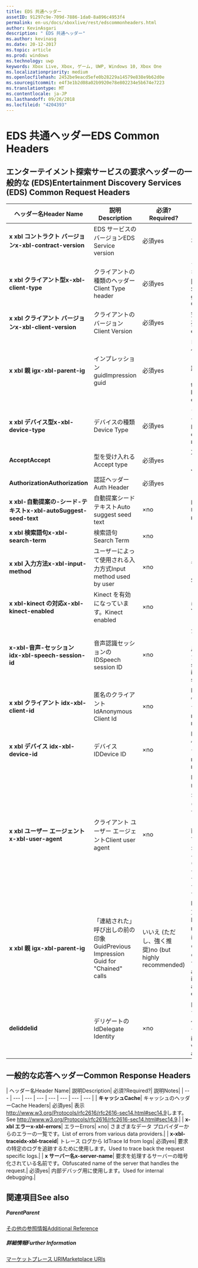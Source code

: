 ```yaml
---
title: EDS 共通ヘッダー
assetID: 91297c9e-709d-7886-1da0-8a896c4953f4
permalink: en-us/docs/xboxlive/rest/edscommonheaders.html
author: KevinAsgari
description: " EDS 共通ヘッダー"
ms.author: kevinasg
ms.date: 20-12-2017
ms.topic: article
ms.prod: windows
ms.technology: uwp
keywords: Xbox Live, Xbox, ゲーム, UWP, Windows 10, Xbox One
ms.localizationpriority: medium
ms.openlocfilehash: 2452be9eacd5efe0b28229a14579e838e9b62d0e
ms.sourcegitcommit: e4f3e1b2d08a02b9920e78e802234e5b674e7223
ms.translationtype: MT
ms.contentlocale: ja-JP
ms.lasthandoff: 09/26/2018
ms.locfileid: "4204393"
---
```

# <a name="eds-common-headers"></a><span data-ttu-id="fff4c-104">EDS 共通ヘッダー</span><span class="sxs-lookup"><span data-stu-id="fff4c-104">EDS Common Headers</span></span>

<a id="ID4EO"></a>



## <a name="entertainment-discovery-services-eds-common-request-headers"></a><span data-ttu-id="fff4c-105">エンターテイメント探索サービスの要求ヘッダーの一般的な (EDS)</span><span class="sxs-lookup"><span data-stu-id="fff4c-105">Entertainment Discovery Services (EDS) Common Request Headers</span></span>

| <span data-ttu-id="fff4c-106">ヘッダー名</span><span class="sxs-lookup"><span data-stu-id="fff4c-106">Header Name</span></span>| <span data-ttu-id="fff4c-107">説明</span><span class="sxs-lookup"><span data-stu-id="fff4c-107">Description</span></span>| <span data-ttu-id="fff4c-108">必須?</span><span class="sxs-lookup"><span data-stu-id="fff4c-108">Required?</span></span>| <span data-ttu-id="fff4c-109">説明</span><span class="sxs-lookup"><span data-stu-id="fff4c-109">Notes</span></span>|
| --- | --- | --- | --- |
| <b><span data-ttu-id="fff4c-110">x xbl コントラクト バージョン</span><span class="sxs-lookup"><span data-stu-id="fff4c-110">x-xbl-contract-version</span></span></b>| <span data-ttu-id="fff4c-111">EDS サービスのバージョン</span><span class="sxs-lookup"><span data-stu-id="fff4c-111">EDS Service version</span></span>| <span data-ttu-id="fff4c-112">必須</span><span class="sxs-lookup"><span data-stu-id="fff4c-112">yes</span></span>| <span data-ttu-id="fff4c-113">3.2</span><span class="sxs-lookup"><span data-stu-id="fff4c-113">3.2</span></span>|
| <b><span data-ttu-id="fff4c-114">x xbl クライアント型</span><span class="sxs-lookup"><span data-stu-id="fff4c-114">x-xbl-client-type</span></span></b>| <span data-ttu-id="fff4c-115">クライアントの種類のヘッダー</span><span class="sxs-lookup"><span data-stu-id="fff4c-115">Client Type header</span></span>| <span data-ttu-id="fff4c-116">必須</span><span class="sxs-lookup"><span data-stu-id="fff4c-116">yes</span></span>| <span data-ttu-id="fff4c-117">クライアントの種類を取得するチームに問い合わせます。</span><span class="sxs-lookup"><span data-stu-id="fff4c-117">Speak to team to get your own Client Type .</span></span>|
| <b><span data-ttu-id="fff4c-118">x xbl クライアント バージョン</span><span class="sxs-lookup"><span data-stu-id="fff4c-118">x-xbl-client-version</span></span></b>| <span data-ttu-id="fff4c-119">クライアントのバージョン</span><span class="sxs-lookup"><span data-stu-id="fff4c-119">Client Version</span></span>| <span data-ttu-id="fff4c-120">必須</span><span class="sxs-lookup"><span data-stu-id="fff4c-120">yes</span></span>| <span data-ttu-id="fff4c-121">空でない任意の文字列。</span><span class="sxs-lookup"><span data-stu-id="fff4c-121">Any non-empty string.</span></span>|
| <b><span data-ttu-id="fff4c-122">x xbl 親 ig</span><span class="sxs-lookup"><span data-stu-id="fff4c-122">x-xbl-parent-ig</span></span></b>| <span data-ttu-id="fff4c-123">インプレッション guid</span><span class="sxs-lookup"><span data-stu-id="fff4c-123">Impression guid</span></span>| <span data-ttu-id="fff4c-124">必須</span><span class="sxs-lookup"><span data-stu-id="fff4c-124">yes</span></span>| <span data-ttu-id="fff4c-125">ログに記録し、その他のサービス呼び出しの間での要求を追跡するために使用します。</span><span class="sxs-lookup"><span data-stu-id="fff4c-125">Used to track request in logs and across other service calls.</span></span>|
| <b><span data-ttu-id="fff4c-126">x xbl デバイス型</span><span class="sxs-lookup"><span data-stu-id="fff4c-126">x-xbl-device-type</span></span></b>| <span data-ttu-id="fff4c-127">デバイスの種類</span><span class="sxs-lookup"><span data-stu-id="fff4c-127">Device Type</span></span>| <span data-ttu-id="fff4c-128">必須</span><span class="sxs-lookup"><span data-stu-id="fff4c-128">yes</span></span>| <span data-ttu-id="fff4c-129">クライアントを表すデバイスです。</span><span class="sxs-lookup"><span data-stu-id="fff4c-129">Device that the client is representing .</span></span>|
| <b><span data-ttu-id="fff4c-130">Accept</span><span class="sxs-lookup"><span data-stu-id="fff4c-130">Accept</span></span></b>| <span data-ttu-id="fff4c-131">型を受け入れる</span><span class="sxs-lookup"><span data-stu-id="fff4c-131">Accept type</span></span>| <span data-ttu-id="fff4c-132">必須</span><span class="sxs-lookup"><span data-stu-id="fff4c-132">yes</span></span>| <span data-ttu-id="fff4c-133">XML または JSON します。</span><span class="sxs-lookup"><span data-stu-id="fff4c-133">XML or JSON.</span></span>|
| <b><span data-ttu-id="fff4c-134">Authorization</span><span class="sxs-lookup"><span data-stu-id="fff4c-134">Authorization</span></span></b>| <span data-ttu-id="fff4c-135">認証ヘッダー</span><span class="sxs-lookup"><span data-stu-id="fff4c-135">Auth Header</span></span>| <span data-ttu-id="fff4c-136">必須</span><span class="sxs-lookup"><span data-stu-id="fff4c-136">yes</span></span>|  |
| <b><span data-ttu-id="fff4c-137">x xbl-自動提案の-シード-テキスト</span><span class="sxs-lookup"><span data-stu-id="fff4c-137">x-xbl-autoSuggest-seed-text</span></span></b>| <span data-ttu-id="fff4c-138">自動提案シード テキスト</span><span class="sxs-lookup"><span data-stu-id="fff4c-138">Auto suggest seed text</span></span>| <span data-ttu-id="fff4c-139">×</span><span class="sxs-lookup"><span data-stu-id="fff4c-139">no</span></span>| <span data-ttu-id="fff4c-140">BI の使用と関連性</span><span class="sxs-lookup"><span data-stu-id="fff4c-140">Used For BI and relevance</span></span>|
| <b><span data-ttu-id="fff4c-141">x xbl 検索語句</span><span class="sxs-lookup"><span data-stu-id="fff4c-141">x-xbl-search-term</span></span></b>| <span data-ttu-id="fff4c-142">検索語句</span><span class="sxs-lookup"><span data-stu-id="fff4c-142">Search Term</span></span>| <span data-ttu-id="fff4c-143">×</span><span class="sxs-lookup"><span data-stu-id="fff4c-143">no</span></span>|  |
| <b><span data-ttu-id="fff4c-144">x xbl 入力方法</span><span class="sxs-lookup"><span data-stu-id="fff4c-144">x-xbl-input-method</span></span></b>| <span data-ttu-id="fff4c-145">ユーザーによって使用される入力方式</span><span class="sxs-lookup"><span data-stu-id="fff4c-145">Input method used by user</span></span>| <span data-ttu-id="fff4c-146">×</span><span class="sxs-lookup"><span data-stu-id="fff4c-146">no</span></span>| <span data-ttu-id="fff4c-147">コント ローラー、音声認識、Kinect します。</span><span class="sxs-lookup"><span data-stu-id="fff4c-147">Controller, Speech, Kinect .</span></span>|
| <b><span data-ttu-id="fff4c-148">x xbl-kinect の対応</span><span class="sxs-lookup"><span data-stu-id="fff4c-148">x-xbl-kinect-enabled</span></span></b>| <span data-ttu-id="fff4c-149">Kinect を有効になっています。</span><span class="sxs-lookup"><span data-stu-id="fff4c-149">Kinect enabled</span></span>| <span data-ttu-id="fff4c-150">×</span><span class="sxs-lookup"><span data-stu-id="fff4c-150">no</span></span>| <span data-ttu-id="fff4c-151">はい/いいえ。</span><span class="sxs-lookup"><span data-stu-id="fff4c-151">Yes/no.</span></span>|
| <b><span data-ttu-id="fff4c-152">x-xbl-音声-セッション id</span><span class="sxs-lookup"><span data-stu-id="fff4c-152">x-xbl-speech-session-id</span></span></b>| <span data-ttu-id="fff4c-153">音声認識セッションの ID</span><span class="sxs-lookup"><span data-stu-id="fff4c-153">Speech session ID</span></span>| <span data-ttu-id="fff4c-154">×</span><span class="sxs-lookup"><span data-stu-id="fff4c-154">no</span></span>| <span data-ttu-id="fff4c-155">かどうかのセッションは、音声認識を使用して開始されました。</span><span class="sxs-lookup"><span data-stu-id="fff4c-155">Whether session was initiated using speech.</span></span>|
| <b><span data-ttu-id="fff4c-156">x xbl クライアント id</span><span class="sxs-lookup"><span data-stu-id="fff4c-156">x-xbl-client-id</span></span></b>| <span data-ttu-id="fff4c-157">匿名のクライアント Id</span><span class="sxs-lookup"><span data-stu-id="fff4c-157">Anonymous Client Id</span></span>| <span data-ttu-id="fff4c-158">×</span><span class="sxs-lookup"><span data-stu-id="fff4c-158">no</span></span>| <span data-ttu-id="fff4c-159">BI レポートと関連性のために使用します。</span><span class="sxs-lookup"><span data-stu-id="fff4c-159">Used for BI reporting and relevance.</span></span>|
| <b><span data-ttu-id="fff4c-160">x xbl デバイス id</span><span class="sxs-lookup"><span data-stu-id="fff4c-160">x-xbl-device-id</span></span></b>| <span data-ttu-id="fff4c-161">デバイス ID</span><span class="sxs-lookup"><span data-stu-id="fff4c-161">Device ID</span></span>| <span data-ttu-id="fff4c-162">×</span><span class="sxs-lookup"><span data-stu-id="fff4c-162">no</span></span>| <span data-ttu-id="fff4c-163">BI レポートと関連性のために使用します。</span><span class="sxs-lookup"><span data-stu-id="fff4c-163">Used for BI reporting and relevance.</span></span>|
| <b><span data-ttu-id="fff4c-164">x xbl ユーザー エージェント</span><span class="sxs-lookup"><span data-stu-id="fff4c-164">x-xbl-user-agent</span></span></b>| <span data-ttu-id="fff4c-165">クライアント ユーザー エージェント</span><span class="sxs-lookup"><span data-stu-id="fff4c-165">Client user agent</span></span>| <span data-ttu-id="fff4c-166">×</span><span class="sxs-lookup"><span data-stu-id="fff4c-166">no</span></span>| <span data-ttu-id="fff4c-167">BI に使われます。</span><span class="sxs-lookup"><span data-stu-id="fff4c-167">Used for BI.</span></span> <span data-ttu-id="fff4c-168">"&lt;名 >/&lt;バージョン > (&lt;OS バージョン > です。&lt;プラットフォーム > です。&lt;機能 > です。&lt;製造 > です。&lt;モデル >)"です。</span><span class="sxs-lookup"><span data-stu-id="fff4c-168">"&lt;name>/&lt;version> (&lt;OS version>; &lt;platform>; &lt;capability>; &lt;manufacture>; &lt;model>)".</span></span>|
| <b><span data-ttu-id="fff4c-169">x xbl 親 ig</span><span class="sxs-lookup"><span data-stu-id="fff4c-169">x-xbl-parent-ig</span></span></b>| <span data-ttu-id="fff4c-170">「連結された」呼び出しの前の印象 Guid</span><span class="sxs-lookup"><span data-stu-id="fff4c-170">Previous Impression Guid for "Chained" calls</span></span>| <span data-ttu-id="fff4c-171">いいえ (ただし、強く推奨)</span><span class="sxs-lookup"><span data-stu-id="fff4c-171">no (but highly recommended)</span></span>| <span data-ttu-id="fff4c-172">BI 関連性のために重要です。</span><span class="sxs-lookup"><span data-stu-id="fff4c-172">Important for BI relevance.</span></span> <span data-ttu-id="fff4c-173">たとえば、参照の呼び出しの IG は、呼び出しの詳細は次の親 IG です。</span><span class="sxs-lookup"><span data-stu-id="fff4c-173">For example, a Browse call's IG is the parent IG for a following up detail call.</span></span>|
| <b><span data-ttu-id="fff4c-174">delid</span><span class="sxs-lookup"><span data-stu-id="fff4c-174">delid</span></span></b>| <span data-ttu-id="fff4c-175">デリゲートの Id</span><span class="sxs-lookup"><span data-stu-id="fff4c-175">Delegate Identity</span></span>| <span data-ttu-id="fff4c-176">×</span><span class="sxs-lookup"><span data-stu-id="fff4c-176">no</span></span>| <span data-ttu-id="fff4c-177">内部サービスで使用すると、ユーザーの代わりに動作します。</span><span class="sxs-lookup"><span data-stu-id="fff4c-177">Used by internal services to work on behalf of a user.</span></span>|

## <a name="common-response-headers"></a><span data-ttu-id="fff4c-178">一般的な応答ヘッダー</span><span class="sxs-lookup"><span data-stu-id="fff4c-178">Common Response Headers</span></span>

| <span data-ttu-id="fff4c-179">ヘッダー名</span><span class="sxs-lookup"><span data-stu-id="fff4c-179">Header Name</span></span>| <span data-ttu-id="fff4c-180">説明</span><span class="sxs-lookup"><span data-stu-id="fff4c-180">Description</span></span>| <span data-ttu-id="fff4c-181">必須?</span><span class="sxs-lookup"><span data-stu-id="fff4c-181">Required?</span></span>| <span data-ttu-id="fff4c-182">説明</span><span class="sxs-lookup"><span data-stu-id="fff4c-182">Notes</span></span>|
| --- | --- | --- | --- | --- | --- | --- | --- |
| <b><span data-ttu-id="fff4c-183">キャッシュ</span><span class="sxs-lookup"><span data-stu-id="fff4c-183">Cache</span></span></b>| <span data-ttu-id="fff4c-184">キャッシュのヘッダー</span><span class="sxs-lookup"><span data-stu-id="fff4c-184">Cache Headers</span></span>| <span data-ttu-id="fff4c-185">必須</span><span class="sxs-lookup"><span data-stu-id="fff4c-185">yes</span></span>| <span data-ttu-id="fff4c-186">表示<a href="http://www.w3.org/Protocols/rfc2616/rfc2616-sec14.html#sec14.9">http://www.w3.org/Protocols/rfc2616/rfc2616-sec14.html#sec14.9</a>します。</span><span class="sxs-lookup"><span data-stu-id="fff4c-186">See <a href="http://www.w3.org/Protocols/rfc2616/rfc2616-sec14.html#sec14.9">http://www.w3.org/Protocols/rfc2616/rfc2616-sec14.html#sec14.9</a>.</span></span>|
| <b><span data-ttu-id="fff4c-187">x-xbl エラー</span><span class="sxs-lookup"><span data-stu-id="fff4c-187">x-xbl-errors</span></span></b>| <span data-ttu-id="fff4c-188">エラー</span><span class="sxs-lookup"><span data-stu-id="fff4c-188">Errors</span></span>| <span data-ttu-id="fff4c-189">×</span><span class="sxs-lookup"><span data-stu-id="fff4c-189">no</span></span>| <span data-ttu-id="fff4c-190">さまざまなデータ プロバイダーからのエラーの一覧です。</span><span class="sxs-lookup"><span data-stu-id="fff4c-190">List of errors from various data providers.</span></span>|
| <b><span data-ttu-id="fff4c-191">x-xbl-traceid</span><span class="sxs-lookup"><span data-stu-id="fff4c-191">x-xbl-traceid</span></span></b>| <span data-ttu-id="fff4c-192">トレース ログから Id</span><span class="sxs-lookup"><span data-stu-id="fff4c-192">Trace Id from logs</span></span>| <span data-ttu-id="fff4c-193">必須</span><span class="sxs-lookup"><span data-stu-id="fff4c-193">yes</span></span>| <span data-ttu-id="fff4c-194">要求の特定のログを追跡するために使用します。</span><span class="sxs-lookup"><span data-stu-id="fff4c-194">Used to trace back the request specific logs.</span></span>|
| <b><span data-ttu-id="fff4c-195">x サーバー名</span><span class="sxs-lookup"><span data-stu-id="fff4c-195">x-server-name</span></span></b>| <span data-ttu-id="fff4c-196">要求を処理するサーバーの暗号化されている名前です。</span><span class="sxs-lookup"><span data-stu-id="fff4c-196">Obfuscated name of the server that handles the request.</span></span>| <span data-ttu-id="fff4c-197">必須</span><span class="sxs-lookup"><span data-stu-id="fff4c-197">yes</span></span>| <span data-ttu-id="fff4c-198">内部デバッグ用に使用します。</span><span class="sxs-lookup"><span data-stu-id="fff4c-198">Used for internal debugging.</span></span>|

<a id="ID4EECAC"></a>


## <a name="see-also"></a><span data-ttu-id="fff4c-199">関連項目</span><span class="sxs-lookup"><span data-stu-id="fff4c-199">See also</span></span>

<a id="ID4EGCAC"></a>


##### <a name="parent"></a><span data-ttu-id="fff4c-200">Parent</span><span class="sxs-lookup"><span data-stu-id="fff4c-200">Parent</span></span>  

[<span data-ttu-id="fff4c-201">その他の参照情報</span><span class="sxs-lookup"><span data-stu-id="fff4c-201">Additional Reference</span></span>](atoc-xboxlivews-reference-additional.md)


<a id="ID4ESCAC"></a>


##### <a name="further-information"></a><span data-ttu-id="fff4c-202">詳細情報</span><span class="sxs-lookup"><span data-stu-id="fff4c-202">Further Information</span></span>

[<span data-ttu-id="fff4c-203">マーケットプレース URI</span><span class="sxs-lookup"><span data-stu-id="fff4c-203">Marketplace URIs</span></span>](../uri/marketplace/atoc-reference-marketplace.md)
